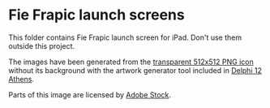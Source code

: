 # Fie Frapic launch screens

This folder contains Fie Frapic launch screen for iPad. Don't use them outside this project.

The images have been generated from the [transparent 512x512 PNG icon](../icons) without its background with the artwork generator tool included in [Delphi 12 Athens](https://docwiki.embarcadero.com/RADStudio/en/Application_Icon).

Parts of this image are licensed by [Adobe Stock](https://vasur.fr/adobestock).
